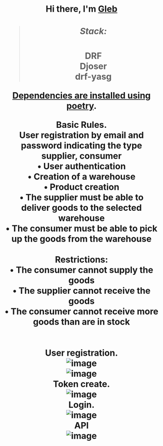 <h1 align="center">Hi there, I'm <a href="https://gitlab.com/frutez/" target="_blank">Gleb</a> 

><h5> Stack:</h5>DRF<br>Djoser<br>drf-yasg


<a href="https://python-poetry.org/docs/" target="_blank">Dependencies are installed using poetry</a>.

Basic Rules.<br>
User registration by email and password indicating the type supplier, consumer<br>
  • User authentication<br>
  • Creation of a warehouse<br>
  • Product creation<br>
  • The supplier must be able to deliver goods to the selected warehouse<br>
  • The consumer must be able to pick up the goods from the warehouse<br>
<br>
Restrictions:<br>
  • The consumer cannot supply the goods<br>
  • The supplier cannot receive the goods<br>
  • The consumer cannot receive more goods than are in stock<br>
<br>
<br>
User registration.<br>
![image](https://github.com/frutez/homework-6/assets/114811823/ed26aae5-304a-4d88-9dff-7a9838624b24)<br>
![image](https://github.com/frutez/homework-6/assets/114811823/dc900712-136e-429d-8d9d-919f9ef7fe93)<br>
Token create.<br>
![image](https://github.com/frutez/homework-6/assets/114811823/0fe26ccd-bdc0-4c17-893e-7ce43c503225)<br>
Login.<br>
![image](https://github.com/frutez/homework-6/assets/114811823/ab7ea074-2df3-44a6-b9b5-8bf3c8fd27c1)<br>
API<br>
![image](https://github.com/frutez/homework-6/assets/114811823/751bdf72-d67a-41d9-b64e-7b17dbe81f7e)<br>
